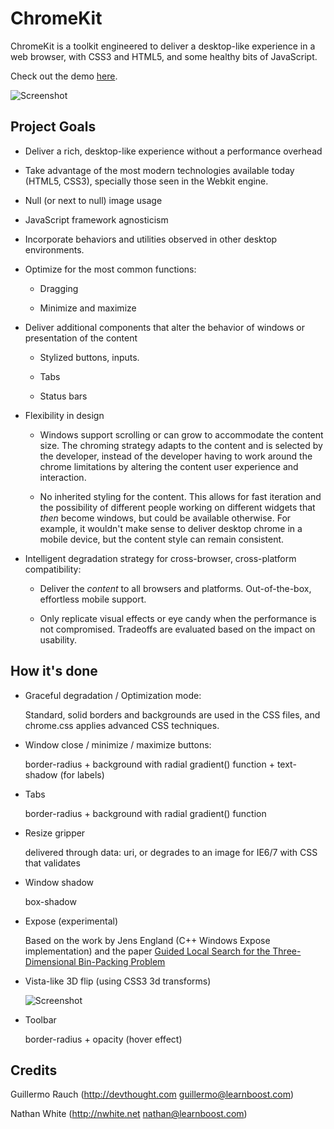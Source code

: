 ChromeKit
=========

ChromeKit is a toolkit engineered to deliver a desktop-like experience in a web browser, with CSS3 and HTML5, and some healthy bits of JavaScript.

Check out the demo [here](http://devthought.com/wp-content/projects/chromekit/).

![Screenshot](http://cl.ly/1Rqs/content)

Project Goals
-------------

* Deliver a rich, desktop-like experience without a performance overhead

* Take advantage of the most modern technologies available today (HTML5, CSS3), specially those seen in the Webkit engine.

* Null (or next to null) image usage

* JavaScript framework agnosticism

* Incorporate behaviors and utilities observed in other desktop environments. 

* Optimize for the most common functions:

	- Dragging 

	- Minimize and maximize

* Deliver additional components that alter the behavior of windows or presentation of the content
  
	- Stylized buttons, inputs.

	- Tabs

	- Status bars

* Flexibility in design

	- Windows support scrolling or can grow to accommodate the content size. The chroming strategy adapts to the content and is selected by the developer, instead of the developer having to work around the chrome limitations by altering the content user experience and interaction.

	- No inherited styling for the content. This allows for fast iteration and the possibility of different people working on different widgets that *then* become windows, but could be available otherwise. For example, it wouldn't make sense to deliver desktop chrome in a mobile device, but the content style can remain consistent.

* Intelligent degradation strategy for cross-browser, cross-platform compatibility:

	- Deliver the _content_ to all browsers and platforms. Out-of-the-box, effortless mobile support.

	- Only replicate visual effects or eye candy when the performance is not compromised. Tradeoffs are evaluated based on the impact on usability.
	
How it's done
-------------

- Graceful degradation / Optimization mode: 

	Standard, solid borders and backgrounds are used in the CSS files, and chrome.css applies advanced CSS techniques.
	
- Window close / minimize / maximize buttons:

  border-radius + background with radial gradient() function + text-shadow (for labels)

- Tabs

	border-radius + background with radial gradient() function
	
- Resize gripper

	delivered through data: uri, or degrades to an image for IE6/7 with CSS that validates
	
- Window shadow

	box-shadow
	
- Expose (experimental)

	Based on the work by Jens England (C++ Windows Expose implementation) and the paper [Guided Local Search for the Three-Dimensional Bin-Packing Problem](http://joc.journal.informs.org/cgi/content/abstract/15/3/267)
	
- Vista-like 3D flip (using CSS3 3d transforms)

	![Screenshot](http://cl.ly/1S68/content)
	
- Toolbar

	border-radius + opacity (hover effect)

Credits
-------

Guillermo Rauch (http://devthought.com <guillermo@learnboost.com>)

Nathan White (http://nwhite.net <nathan@learnboost.com>)